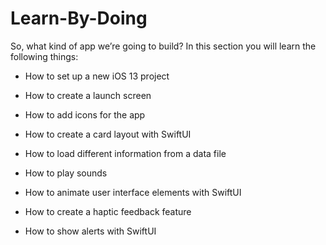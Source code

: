 # Learn-By-Doing

So, what kind of app we’re going to build? In this section you will learn the following things:

- How to set up a new iOS 13 project

- How to create a launch screen

- How to add icons for the app

- How to create a card layout with SwiftUI

- How to load different information from a data file

- How to play sounds

- How to animate user interface elements with SwiftUI

- How to create a haptic feedback feature

- How to show alerts with SwiftUI
